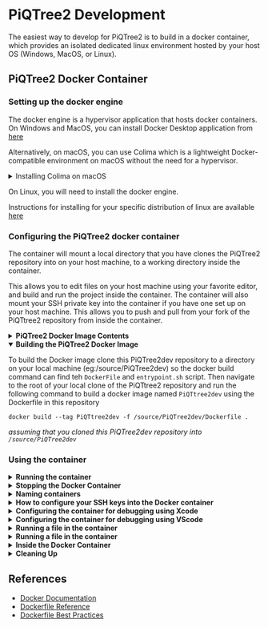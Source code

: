 # PiQTree2 Development 

The easiest way to develop for PiQTree2 is to build in a docker container, which provides an isolated dedicated linux environment hosted by your host OS (Windows, MacOS, or Linux).

## PiQTree2 Docker Container

### Setting up the docker engine

The docker engine is a hypervisor application that hosts docker containers. On Windows and MacOS, you can install Docker Desktop application from [here](https://www.docker.com/products/docker-desktop) 

Alternatively, on macOS, you can use Colima which is a lightweight Docker-compatible environment on macOS without the need for a hypervisor.

<details><summary>Installing Colima on macOS</summary>

1. Install Colima using Homebrew:

    ```sh
    brew install colima
    ```

2. Initialize Colima with the Docker runtime:

    ```sh
    colima start --runtime docker
    ```

3. Verify that Colima is running:

    ```sh
    colima status
    ```

Now you can use Docker commands as you normally would, and Colima will handle the container runtime on macOS.

</details>

On Linux, you will need to install the docker engine. 

Instructions for installing for your specific distribution of linux are available [here](https://docs.docker.com/engine/install/)

### Configuring the PiQTree2 docker container

The container will mount a local directory that you have clones the PiQTree2 repository into on your host machine, to a working directory inside the container.

This allows you to edit files on your host machine using your favorite editor, and build and run the project inside the container.  The container will also mount your SSH private key into the container if you have one set up on your host machine.  This allows you to push and pull from your fork of the PiQTtree2 repository from inside the container.

<details><summary><strong>PiQTree2 Docker Image Contents</strong></summary>
This container downloads and installs the following dependencies:

- Eigen library: Used for linear algebra.
- TERRAPHAST library: Used for computing the likelihood of a tree.
- Boost libraries: Used for various utility functions and data structures.
- zlib: Compression library.
- libbz2: Library for high-quality data compression.
- liblzma: Compression library.
- TBB (Threading Building Blocks): Used for parallel programming.
- Google Performance Tools: Contains TCMalloc, heap-checker, heap-profiler, and cpu-profiler.
- OpenMPI: Message Passing Interface library for parallel programming.
- libpll: Library for phylogenetic analysis.
- Clang: C language family frontend for LLVM.
- CMake: Cross-platform build system.
- Git: Distributed version control system.
- wget: Network utility to retrieve files from the web.
- plf_nanotimer: A high-resolution, cross-platform timer library for precise time measurement in nanoseconds.
- plf_colony: A container library optimized for frequent insertions and erasures while maintaining cache-friendliness and iterator stability.
- LSD2 (Least Squares Dating 2) is a phylogenetic dating library and tool that estimates divergence times and substitution rates on a phylogenetic tree. 

The container creates a working directory named PiQTtree2 in the root directory of the container.  The `entrypoint.sh` script is run on start up, which checks to see if you passed a named variable `SSH_PRIVATE_KEY` in when you built the container.  If you do, it copies the SSH private key into the container and sets the permissions on the file to 600.  This allows you to push and pull from your fork of the PiQTtree2 repository from inside the container.

</details>
<details open><summary><strong>Building the PiQTree2 Docker Image</strong></summary>

To build the Docker image clone this PiQTree2dev repository to a directory on your local machine (eg:/source/PiQTree2dev) so the docker build command can find teh `DockerFile` and `entrypoint.sh` script.  Then navigate to the root of your local clone of the PiQTtree2 repository and run the following command to build a docker image named `PiQTtree2dev` using the Dockerfile in this repository 

`docker build --tag PiQTtree2dev -f /source/PiQTree2dev/Dockerfile .`

*assuming that you cloned this PiQTree2dev repository into `/source/PiQTree2dev`*
</details>

### Using the container
<details><summary><strong>Running the container</strong></summary>
To start a Docker container using the image you just built and run PiQTtree2 interactively in a terminal session, run the following command:

`docker run -it --rm -v ${PWD}:/PiQTtree2 PiQTtree2dev`

This command does the following:

- `run`: Runs a command in a new container.
- `-v ${PWD}:/PiQTtree2`: Mounts the current directory on the host to `/PiQTtree2` in the container.
- `PiQTtree2dev`: The name of the image to use.

<details><summary><strong>Running the container in terminal mode</strong></summary>
    To run the container in terminal mode, add the following argument to the `docker run` command:

    `-it -rm`

    - `-it`: Allocates a pseudo-TTY connected to the container’s stdin and stdout.
    - `--rm`: Automatically removes the container when it exits.
</details>
<details><summary><strong>Running the container in detached mode</strong></summary>

Most developers will likely run a container persistently (in detached mode) across multiple terminal sessions. To run the container in detached mode, add the following argument to the `docker run` command:

`-d`

NB: If you have the flag -rm in your docker run command, the container will be removed when it exits.  This is not what you want if you want the container to persist.  So, if you are running the container in detached mode, you should remove the -rm flag from the docker run command.

You will need to find the container ID to subsequently attach to the container. To do this, run the following command:

`docker ps -all`

This will list all running/stopped containers.  Find the container ID for the container you want to attach to.  

If it is stopped, you will need to start it using the following command:

`docker start <container_id>`

Then, run the following command to attach to the container:

`docker attach <container_id>`

</details>

---
</details>
<details><summary><strong>Stopping the Docker Container</strong></summary>
In interactive mode simply enter `exit`.

In detached mode use the following command:

`docker stop <container_id>`

</details>
<details><summary><strong>Naming containers</strong></summary>

By default containers are given random names, like `flamboyant_badger`.  To explicitly name a container, add the following argument to the `docker run` command:

`--name <container_name>`

when referring to a container using docker command, you can use either the container ID or the container name.

</details>
<details><summary><strong>How to configure your SSH keys into the Docker container</strong></summary>

If you intend to contribute to a private fork of the iqtree2 repository, and you have an SSH private key set up on your host machine, and you have added your public SSH key to your GitHub account (https://github.com/settings/keys), then you can mount your SSH private key into the Docker container so that you can push and pull from your fork from inside the container. To do this, add the following argument to the `docker run` command:

### for macOS/Linux

`-v ~/.ssh/PRIVATE_KEY:/root/.ssh/id_rsa`

replace `PRIVATE_KEY` with the name of your private key file.

### for Windows (powershell)

`-v $env:USERPROFILE/.ssh/PRIVATE_KEY:/root/.ssh/id_rsa`

replace `PRIVATE_KEY` with the name of your private key file.

### Checking that you can authenticate with Github.com from inside the container

Run the following command from an interactive terminal session inside the container:

```sh
ssh -T git@github.com
```

This will prompt you to add github.com to your list of known hosts.  Type `yes` to add github.com to your list of known hosts.  You should see the following message:

`Hi USER_NAME! You've successfully authenticated, but GitHub does not provide shell access.` 

</details>
<details><summary><strong>Configuring the container for debugging using Xcode</strong></summary>

To configure the container for debugging using Xcode, add the following arguments to the `docker run` command:

`-p 1234:1234 -e DISPLAY=host.docker.internal:0`

- `-p 1234:1234`: Maps port 1234 on the host to port 1234 in the container to allow Xcode debuugging.
- `-e DISPLAY=host.docker.internal:0`: Specifies the X11 display to use will be on the host machine.

</details>
<details><summary><strong>Configuring the container for debugging using VScode</strong></summary>


To configure the container for debugging using VScode, add the following arguments to the `docker run` command:

`-p 3000:3000`

- `-p 3000:3000`: Maps port 3000 on the host to port 3000 in the container to allow VS Code debugging.

</details>
<details><summary><strong>Running a file in the container</strong></summary>
To run a file in the container, add the command and it's arguments to the end of the `docker run` command:

`docker run PiQTree2dev <command> <arguments>`

eg: To run the iqtree executable in the container:

`docker run PiQTree2dev iqtree -s example.phy`

or to run pytest in the \PiQTree2\test directory:

`docker run PiQTree2dev cd \PiQTree2\test && pytest`

</details>
<details><summary><strong>Running a file in the container</strong></summary>
## Sample docker run command

A docker run command for developing in detached mode from VS Code with the ability to check in code to a private fork of the iqtree2 repository on GitHub would look like this:

`docker run -it -d -v ${PWD}:/PiQTree2 -v $env:USERPROFILE/.ssh/github:/root/.ssh/id_rsa -p 3000:3000 --name PiQTree2dev PiQTree2dev /bin/bash`

</details>
<details><summary><strong>Inside the Docker Container</strong></summary>

Once inside the Docker container, you will be in the `/PiQTree2` directory where you can find the PiQTree2 project files. You can perform git operations, build the project, and run tests as you would in a regular development environment.

To build the project 

```sh
cd /PiQTree2
rm -rf build
mkdir -p build
cd build
cmake ..
make
```
</details>
<details><summary><strong>Cleaning Up</strong></summary>

To remove the Docker image you created, first find the image ID using:

`docker images`

Then, remove the image using:

`docker rmi <image_id>`

Replace `<IMAGE_ID>` with the ID of the image you want to remove.
</details>

## References

- [Docker Documentation](https://docs.docker.com/)
- [Dockerfile Reference](https://docs.docker.com/engine/reference/builder/)
- [Dockerfile Best Practices](https://docs.docker.com/develop/develop-images/dockerfile_best-practices/)